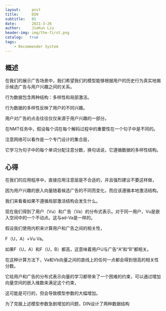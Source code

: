 ```yaml
---
layout:     post
title:      DIN
subtitle:   01
date:       2021-3-26
author:     JieKun Liu
header-img: img/the-first.png
catalog:   true
tags:
    - Recommender System
---
```

## 概述
在我们的展示广告场景中，我们希望我们的模型能够根据用户的历史行为真实地揭示候选广告与用户兴趣之间的关系。

行为数据包含两种结构：多样性和局部激活。

行为数据的多样性反映了用户的不同兴趣。

用户对广告的点击往往仅仅来源于用户兴趣的一部分。

在NMT任务中，假设每个词在每个解码过程中的重要性在一个句子中是不同的。

注意网络可以看作是一个专门设计的集合层，

它学习为句子中的每个单词分配注意分数，换句话说，它遵循数据的多样性结构。

## 心得
在我们的应用程序中，直接应用注意层是不合适的，并且强烈建议不要这样做，

因为用户兴趣的嵌入向量随着候选广告的不同而变化，而应该遵循本地激活结构。

我们来看看如果不遵循局部激活结构会发生什么。

现在我们得到了用户（Vu）和广告（Va）的分布式表示。对于同一用户，Vu是嵌入空间中的一个不动点。这与ad-Va是一样的。

假设我们使用内积来计算用户和广告之间的相关性，

F（U，A）=Vu∙Va。

如果F（U，A）和F（U，B）都高，这意味着用户U与广告“A”和“B”都相关。

在这种计算方法下，Va和Vb向量之间的直线上的任何一点都会得到很高的相关性分数。

它给用户和广告的分布式表示向量的学习都带来了一个困难的约束，可以通过增加向量空间的嵌入维数来满足这个约束，

这可能是可行的，但会导致模型参数的大幅增加。

为了克服上述模型参数急剧增加的问题，DIN设计了两种数据结构
